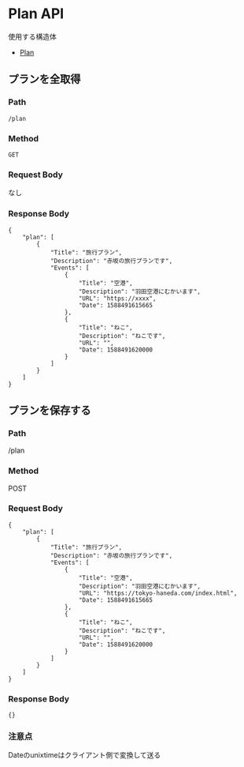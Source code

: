 # Plan API

使用する構造体
* [Plan](./struct/plan.md)

## プランを全取得

### Path
`/plan`

### Method
`GET`

### Request Body
なし

### Response Body
```
{
    "plan": [
        {
            "Title": "旅行プラン",
            "Description": "赤坂の旅行プランです",
            "Events": [
                {
                    "Title": "空港",
                    "Description": "羽田空港にむかいます",
                    "URL": "https://xxxx",
                    "Date": 1588491615665
                },
                {
                    "Title": "ねこ",
                    "Description": "ねこです",
                    "URL": "",
                    "Date": 1588491620000
                }
            ]
        }
    ]
}
```

## プランを保存する

### Path
/plan

### Method
POST

### Request Body
```
{
    "plan": [
        {
            "Title": "旅行プラン",
            "Description": "赤坂の旅行プランです",
            "Events": [
                {
                    "Title": "空港",
                    "Description": "羽田空港にむかいます",
                    "URL": "https://tokyo-haneda.com/index.html",
                    "Date": 1588491615665
                },
                {
                    "Title": "ねこ",
                    "Description": "ねこです",
                    "URL": "",
                    "Date": 1588491620000
                }
            ]
        }
    ]
}
```

### Response Body
```
{}
```

### 注意点
Dateのunixtimeはクライアント側で変換して送る
